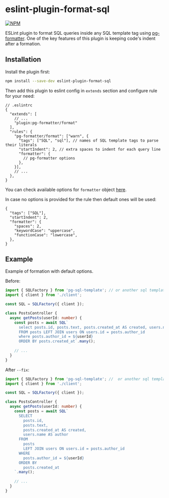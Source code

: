 # eslint-plugin-format-sql

[![NPM][npm-icon]][npm-url]

ESLint plugin to format SQL queries inside any SQL template tag using [pg-formatter](https://github.com/gajus/pg-formatter). One of the key features of this plugin is keeping code's indent after a formation.

## Installation
Install the plugin first:
```bash
npm install --save-dev eslint-plugin-format-sql
```

Then add this plugin to eslint config in `extends` section and configure rule for your need:
```json5
// .eslintrc
{
  "extends": [
    // ...
    "plugin:pg-formatter/format"
  ],
  "rules": {
    "pg-formatter/format": ["warn", {
      "tags": ["SQL", "sql"], // names of SQL template tags to parse their literals
      "startIndent": 2, // extra spaces to indent for each query line
      "formatter": { 
        // pg-formatter options
      },
    }],
    // ...
  },
}
```
You can check available options for `formatter` object [here](https://github.com/gajus/pg-formatter).

In case no options is provided for the rule then default ones will be used:
```json5
{
  "tags": ["SQL"],
  "startIndent": 2,
  "formatter": {
    "spaces": 2,
    "keywordCase": "uppercase",
    "functionCase": "lowercase",
  },
}
```

## Example

Example of formation with default options.

Before:
```typescript
import { SQLFactory } from 'pg-sql-template'; // or another sql template library
import { client } from './client';

const SQL = SQLFactory({ client });

class PostsController {
  async getPosts(userId: number) {
    const posts = await SQL`
      select posts.id, posts.text, posts.created_at AS created, users.name AS author 
      FROM posts LEFT JOIN users ON users.id = posts.author_id
      where posts.author_id = ${userId}
      ORDER BY posts.created_at`.many();
    
    // ...
  }
}
```

After `--fix`:
```typescript
import { SQLFactory } from 'pg-sql-template'; //  or another sql template library
import { client } from './client';

const SQL = SQLFactory({ client });

class PostsController {
  async getPosts(userId: number) {
    const posts = await SQL`
      SELECT
        posts.id,
        posts.text,
        posts.created_at AS created,
        users.name AS author
      FROM
        posts
        LEFT JOIN users ON users.id = posts.author_id
      WHERE
        posts.author_id = ${userId}
      ORDER BY
        posts.created_at
    `.many();
    
    // ...
  }
}

```

[npm-url]: https://www.npmjs.com/package/eslint-plugin-format-sql
[npm-icon]: https://img.shields.io/npm/v/eslint-plugin-format-sql.svg?logo=npm&logoColor=fff&label=NPM+package&color=limegreen
